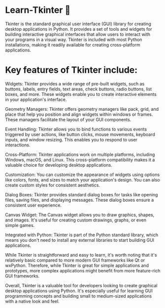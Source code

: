 # Learn-Tkinter 👻
Tkinter is the standard graphical user interface (GUI) library for creating desktop applications in Python. It provides a set of tools and widgets for building interactive graphical interfaces that allow users to interact with your programs in a visual way. Tkinter is included with most Python installations, making it readily available for creating cross-platform applications.

# Key features of Tkinter include:

Widgets: Tkinter provides a wide range of pre-built widgets, such as buttons, labels, entry fields, text areas, check buttons, radio buttons, list boxes, and more. These widgets enable you to create interactive elements in your application's interface.

Geometry Managers: Tkinter offers geometry managers like pack, grid, and place that help you position and align widgets within windows or frames. These managers facilitate the layout of your GUI components.

Event Handling: Tkinter allows you to bind functions to various events triggered by user actions, like button clicks, mouse movements, keyboard inputs, and window resizing. This enables you to respond to user interactions.

Cross-Platform: Tkinter applications work on multiple platforms, including Windows, macOS, and Linux. This cross-platform compatibility makes it a valuable choice for developing desktop applications.

Customization: You can customize the appearance of widgets using options like colors, fonts, and sizes to match your application's design. You can also create custom styles for consistent aesthetics.

Dialog Boxes: Tkinter provides standard dialog boxes for tasks like opening files, saving files, and displaying messages. These dialog boxes ensure a consistent user experience.

Canvas Widget: The Canvas widget allows you to draw graphics, shapes, and images. It's useful for creating custom drawings, graphs, or even simple games.

Integrated with Python: Tkinter is part of the Python standard library, which means you don't need to install any external libraries to start building GUI applications.

While Tkinter is straightforward and easy to learn, it's worth noting that it's relatively basic compared to more modern GUI frameworks like Qt or wxPython. Therefore, while Tkinter is great for simple applications and prototypes, more complex applications might benefit from more feature-rich GUI frameworks.

Overall, Tkinter is a valuable tool for developers looking to create graphical desktop applications using Python. It's especially useful for learning GUI programming concepts and building small to medium-sized applications with a native look and feel. 
